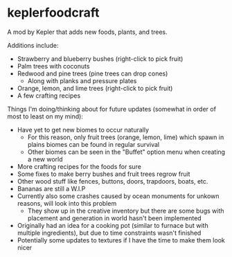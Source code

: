 # keplerfoodcraft
A mod by Kepler that adds new foods, plants, and trees.

Additions include:

- Strawberry and blueberry bushes (right-click to pick fruit)
- Palm trees with coconuts
- Redwood and pine trees (pine trees can drop cones)
  - Along with planks and pressure plates
- Orange, lemon, and lime trees (right-click to pick fruit)
- A few crafting recipes

Things I'm doing/thinking about for future updates (somewhat in order of most to least on my mind):

- Have yet to get new biomes to occur naturally
  - For this reason, only fruit trees (orange, lemon, lime) which spawn in plains biomes can be found in regular survival
  - Other biomes can be seen in the "Buffet" option menu when creating a new world
- More crafting recipes for the foods for sure
- Some fixes to make berry bushes and fruit trees regrow fruit
- Other wood stuff like fences, buttons, doors, trapdoors, boats, etc.
- Bananas are still a W.I.P
- Currently also some crashes caused by ocean monuments for unkown reasons, will look into this problem
  - They show up in the creative inventory but there are some bugs with placement and generation in world hasn't been implemented
- Originally had an idea for a cooking pot (similar to furnace but with multiple ingredients), but due to time constraints wasn't finished
- Potentially some updates to textures if I have the time to make them look nicer

